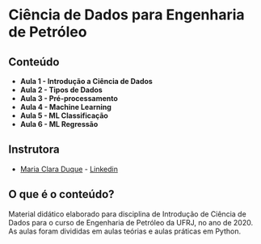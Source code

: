 # Ciência de Dados para Engenharia de Petróleo




## Conteúdo

* **Aula 1 - Introdução a Ciência de Dados**
* **Aula 2 - Tipos de Dados**
* **Aula 3 - Pré-processamento**
* **Aula 4 - Machine Learning**
* **Aula 5 - ML Classificação**
* **Aula 6 - ML Regressão**

## Instrutora

* [Maria Clara Duque](https://github.com/claraduque) - [Linkedin](https://www.linkedin.com/in/maria-clara-duque-5a78972b/)


## O que é o conteúdo?

Material didático elaborado para disciplina de Introdução de Ciência de Dados para o curso de Engenharia de Petróleo da UFRJ, no ano de 2020.
As aulas foram divididas em aulas teórias e aulas práticas em Python. 



